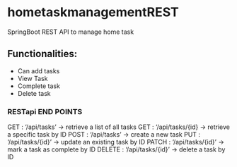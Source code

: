 # hometaskmanagementREST
SpringBoot REST API to manage home task

## Functionalities:
* Can add tasks
* View Task
* Complete task
* Delete task

### RESTapi END POINTS
GET : ‘/api/tasks’ -> retrieve a list of all tasks
GET : ‘/api/tasks/{id} -> retrieve a specific task by ID
POST : ‘/api/tasks’ -> create a new task
PUT : ‘/api/tasks/{id}’ -> update an existing task by ID
PATCH : ‘/api/tasks/{id}’ -> mark a task as complete by ID
DELETE : ‘/api/tasks/{id}’ -> delete a task by ID
